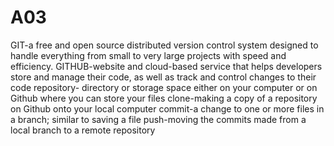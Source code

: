 # A03
GIT-a free and open source distributed version control system designed to handle everything from small to very large projects with speed and efficiency.
GITHUB-website and cloud-based service that helps developers store and manage their code, as well as track and control changes to their code
repository- directory or storage space either on your computer or on Github where you can store your files
clone-making a copy of a repository on Github onto your local computer
commit-a change to one or more files in a branch; similar to saving a file
push-moving the commits made from a local branch to a remote repository
